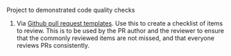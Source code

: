 Project to demonstrated code quality checks

1. Via [Github pull request templates](https://help.github.com/en/articles/creating-a-pull-request-template-for-your-repository). Use this to create a checklist of items to review. This is to be used by the PR author and the reviewer to ensure that the commonly reviewed items are not missed, and that everyone reviews PRs consistently.

